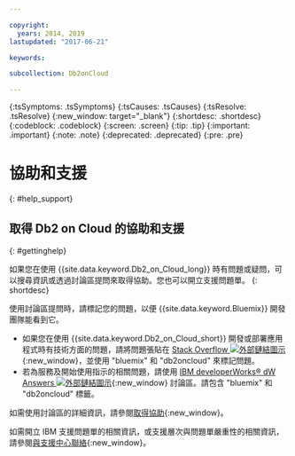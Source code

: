 ```yaml
---

copyright:
  years: 2014, 2019
lastupdated: "2017-06-21"

keywords: 

subcollection: Db2onCloud

---
```


<!-- Attribute definitions --> 
{:tsSymptoms: .tsSymptoms} 
{:tsCauses: .tsCauses} 
{:tsResolve: .tsResolve} 
{:new_window: target="_blank"}
{:shortdesc: .shortdesc}
{:codeblock: .codeblock}
{:screen: .screen}
{:tip: .tip}
{:important: .important}
{:note: .note}
{:deprecated: .deprecated}
{:pre: .pre}

# 協助和支援
{: #help_support}

## 取得 Db2 on Cloud 的協助和支援
{: #gettinghelp}

如果您在使用 {{site.data.keyword.Db2_on_Cloud_long}} 時有問題或疑問，可以搜尋資訊或透過討論區提問來取得協助。您也可以開立支援問題單。
{: shortdesc}

使用討論區提問時，請標記您的問題，以便 {{site.data.keyword.Bluemix}} 開發團隊能看到它。

* 如果您在使用 {{site.data.keyword.Db2_on_Cloud_short}} 開發或部署應用程式時有技術方面的問題，請將問題張貼在 [Stack Overflow ![外部鏈結圖示](../../icons/launch-glyph.svg "外部鏈結圖示")](https://stackoverflow.com/questions/ask/advice?){:new_window}，並使用 "bluemix" 和 "db2oncloud" 來標記問題。
* 若為服務及開始使用指示的相關問題，請使用 [IBM developerWorks® dW Answers ![外部鏈結圖示](../../icons/launch-glyph.svg "外部鏈結圖示")](https://developer.ibm.com/answers/questions/ask/?smartspace=bluemix){:new_window} 討論區。請包含 "bluemix" 和 "db2oncloud" 標籤。

如需使用討論區的詳細資訊，請參閱[取得協助](/docs/get-support?topic=get-support-getting-customer-support#using-avatar){:new_window}。

如需開立 IBM 支援問題單的相關資訊，或支援層次與問題單嚴重性的相關資訊，請參閱[與支援中心聯絡](/docs/get-support?topic=get-support-open-case#open-case){:new_window}。



